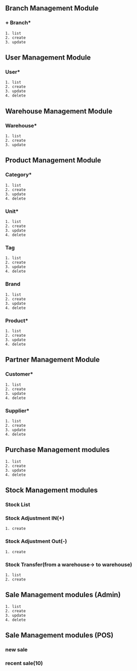 ## Branch Management Module
### + Branch*
```
1. list
2. create
3. update
```

## User Management Module
### User*
```
1. list
2. create
3. update
4. delete
```

## Warehouse Management Module
### Warehouse*
```
1. list
2. create
3. update
```

## Product Management Module
### Category*
```
1. list
2. create
3. update
4. delete
```
### Unit*
```
1. list
2. create
3. update
4. delete
```
### Tag
```
1. list
2. create
3. update
4. delete
```
### Brand
```
1. list
2. create
3. update
4. delete
```
### Product*
```
1. list
2. create
3. update
4. delete
```

## Partner Management Module
### Customer*
```
1. list
2. create
3. update
4. delete
```
### Supplier*
```
1. list
2. create
3. update
4. delete
```


## Purchase Management modules
```
1. list
2. create
3. update
4. delete
```



## Stock Management modules
### Stock List
### Stock Adjustment IN(+)
````
1. create
````
### Stock Adjustment Out(-)
````
1. create
````
### Stock Transfer(from a warehouse-> to warehouse)
```
1. list
2. create
```



## Sale Management modules (Admin)
```
1. list
2. create
3. update
4. delete
```


## Sale Management modules (POS)
### new sale
### recent sale(10)





